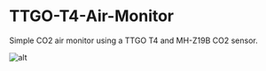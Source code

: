 # TTGO-T4-Air-Monitor
Simple CO2 air monitor using a TTGO T4 and MH-Z19B CO2 sensor.

![alt](https://clinetworking.files.wordpress.com/2019/12/img_20191202_020707.jpg)
